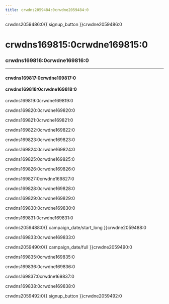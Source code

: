 ```yaml
---
title: crwdns2059484:0crwdne2059484:0
---
```


crwdns2059486:0{{ signup_button }}crwdne2059486:0

# crwdns169815:0crwdne169815:0

### crwdns169816:0crwdne169816:0

* * *

#### crwdns169817:0crwdne169817:0  


#### crwdns169818:0crwdne169818:0

crwdns169819:0crwdne169819:0

crwdns169820:0crwdne169820:0

crwdns169821:0crwdne169821:0

crwdns169822:0crwdne169822:0

crwdns169823:0crwdne169823:0

crwdns169824:0crwdne169824:0

crwdns169825:0crwdne169825:0

crwdns169826:0crwdne169826:0

crwdns169827:0crwdne169827:0

crwdns169828:0crwdne169828:0

crwdns169829:0crwdne169829:0

crwdns169830:0crwdne169830:0

crwdns169831:0crwdne169831:0

crwdns2059488:0{{ campaign_date/start_long }}crwdne2059488:0<br />

crwdns169833:0crwdne169833:0

crwdns2059490:0{{ campaign_date/full }}crwdne2059490:0

crwdns169835:0crwdne169835:0

crwdns169836:0crwdne169836:0

crwdns169837:0crwdne169837:0

crwdns169838:0crwdne169838:0

crwdns2059492:0{{ signup_button }}crwdne2059492:0